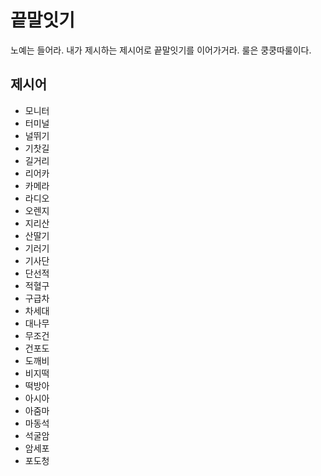 # 끝말잇기
노예는 들어라. 내가 제시하는 제시어로 끝말잇기를 이어가거라. 룰은 쿵쿵따룰이다.

## 제시어
- 모니터
- 터미널
- 널뛰기
- 기찻길
- 길거리
- 리어카
- 카메라
- 라디오
- 오렌지
- 지리산
- 산딸기
- 기러기
- 기사단
- 단선적
- 적혈구
- 구급차
- 차세대
- 대나무
- 무조건
- 건포도
- 도깨비
- 비지떡
- 떡방아
- 아시아
- 아줌마
- 마동석
- 석굴암
- 암세포
- 포도청